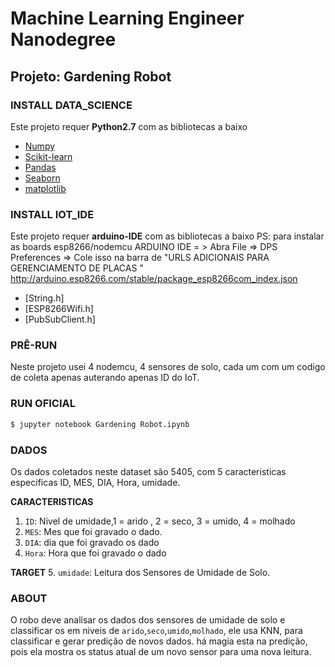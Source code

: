 # Machine Learning Engineer Nanodegree
## Projeto: Gardening Robot 

### INSTALL DATA_SCIENCE

Este projeto requer **Python2.7** com as bibliotecas a baixo
- [Numpy](https://www.numpy.org/)
- [Scikit-learn](http://scikit-learn.org/stable/)
- [Pandas](http://pandas.pydata.org/)
- [Seaborn](https://seaborn.pydata.org/)
- [matplotlib](http://matplotlib.org/)

### INSTALL IOT_IDE

Este projeto requer **arduino-IDE** com as bibliotecas a baixo
PS: para instalar as boards esp8266/nodemcu 
ARDUINO IDE = >
Abra File => 
DPS Preferences => Cole isso na barra de
"URLS ADICIONAIS PARA GERENCIAMENTO DE PLACAS "
 http://arduino.esp8266.com/stable/package_esp8266com_index.json

- [String.h]
- [ESP8266Wifi.h]
- [PubSubClient.h]

### PRÊ-RUN 
Neste projeto usei 4 nodemcu, 4 sensores de solo, cada 
um com um codigo de coleta apenas auterando apenas ID
do IoT.

### RUN OFICIAL
```bash
$ jupyter notebook Gardening Robot.ipynb
```

### DADOS
Os dados coletados neste dataset são 5405, com 5 caracteristicas especificas 
ID, MES, DIA, Hora, umidade.

**CARACTERISTICAS**
1. ``ID``: Nivel de umidade,1 = arido , 2 = seco, 3 = umido, 4 = molhado 
2. ``MES``: Mes que foi gravado o dado.
3. ``DIA``: dia que foi gravado os dado
4. ``Hora``: Hora que foi gravado o dado

**TARGET**
5. ``umidade``: Leitura dos Sensores de Umidade de Solo.

### ABOUT
O robo deve analisar os dados dos sensores de umidade de solo e classificar 
os em niveis de ``arido``,``seco``,``umido``,``molhado``, ele 
usa KNN, para classificar e gerar predição de novos dados.
há magia esta na predição, pois ela mostra os status atual de um novo sensor para uma nova leitura.


